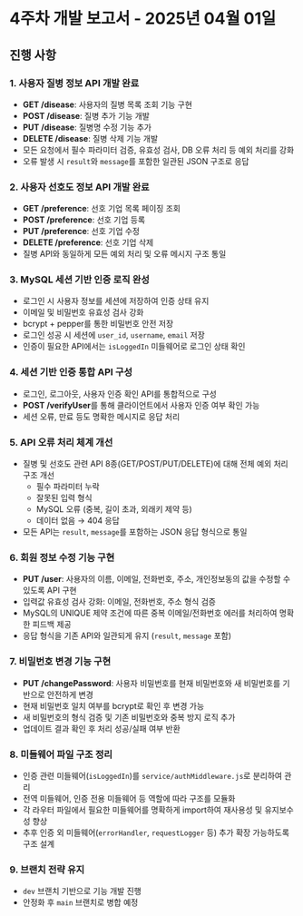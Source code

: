# 4주차 개발 보고서 - 2025년 04월 01일

## 진행 사항

### 1. 사용자 질병 정보 API 개발 완료
- **GET /disease**: 사용자의 질병 목록 조회 기능 구현
- **POST /disease**: 질병 추가 기능 개발
- **PUT /disease**: 질병명 수정 기능 추가
- **DELETE /disease**: 질병 삭제 기능 개발
- 모든 요청에서 필수 파라미터 검증, 유효성 검사, DB 오류 처리 등 예외 처리를 강화
- 오류 발생 시 `result`와 `message`를 포함한 일관된 JSON 구조로 응답

### 2. 사용자 선호도 정보 API 개발 완료
- **GET /preference**: 선호 기업 목록 페이징 조회
- **POST /preference**: 선호 기업 등록
- **PUT /preference**: 선호 기업 수정
- **DELETE /preference**: 선호 기업 삭제
- 질병 API와 동일하게 모든 예외 처리 및 오류 메시지 구조 통일

### 3. MySQL 세션 기반 인증 로직 완성
- 로그인 시 사용자 정보를 세션에 저장하여 인증 상태 유지
- 이메일 및 비밀번호 유효성 검사 강화
- bcrypt + pepper를 통한 비밀번호 안전 저장
- 로그인 성공 시 세션에 `user_id`, `username`, `email` 저장
- 인증이 필요한 API에서는 `isLoggedIn` 미들웨어로 로그인 상태 확인

### 4. 세션 기반 인증 통합 API 구성
- 로그인, 로그아웃, 사용자 인증 확인 API를 통합적으로 구성
- **POST /verifyUser**를 통해 클라이언트에서 사용자 인증 여부 확인 가능
- 세션 오류, 만료 등도 명확한 메시지로 응답 처리

### 5. API 오류 처리 체계 개선
- 질병 및 선호도 관련 API 8종(GET/POST/PUT/DELETE)에 대해 전체 예외 처리 구조 개선
  - 필수 파라미터 누락
  - 잘못된 입력 형식
  - MySQL 오류 (중복, 길이 초과, 외래키 제약 등)
  - 데이터 없음 → 404 응답
- 모든 API는 `result`, `message`를 포함하는 JSON 응답 형식으로 통일

### 6. 회원 정보 수정 기능 구현
- **PUT /user**: 사용자의 이름, 이메일, 전화번호, 주소, 개인정보동의 값을 수정할 수 있도록 API 구현
- 입력값 유효성 검사 강화: 이메일, 전화번호, 주소 형식 검증
- MySQL의 UNIQUE 제약 조건에 따른 중복 이메일/전화번호 에러를 처리하여 명확한 피드백 제공
- 응답 형식을 기존 API와 일관되게 유지 (`result`, `message` 포함)

### 7. 비밀번호 변경 기능 구현
- **PUT /changePassword**: 사용자 비밀번호를 현재 비밀번호와 새 비밀번호를 기반으로 안전하게 변경
- 현재 비밀번호 일치 여부를 bcrypt로 확인 후 변경 가능
- 새 비밀번호의 형식 검증 및 기존 비밀번호와 중복 방지 로직 추가
- 업데이트 결과 확인 후 처리 성공/실패 여부 반환

### 8. 미들웨어 파일 구조 정리
- 인증 관련 미들웨어(`isLoggedIn`)를 `service/authMiddleware.js`로 분리하여 관리
- 전역 미들웨어, 인증 전용 미들웨어 등 역할에 따라 구조를 모듈화
- 각 라우터 파일에서 필요한 미들웨어를 명확하게 import하여 재사용성 및 유지보수성 향상
- 추후 인증 외 미들웨어(`errorHandler`, `requestLogger` 등) 추가 확장 가능하도록 구조 설계

### 9. 브랜치 전략 유지
- `dev` 브랜치 기반으로 기능 개발 진행
- 안정화 후 `main` 브랜치로 병합 예정